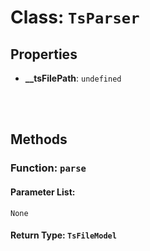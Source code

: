 # Class: `TsParser`

    

## Properties

- **__tsFilePath**: `undefined` 


<br/>
<br/>

## Methods

### Function: `parse`

    

#### Parameter List:

`None`

#### Return Type: `TsFileModel` 

